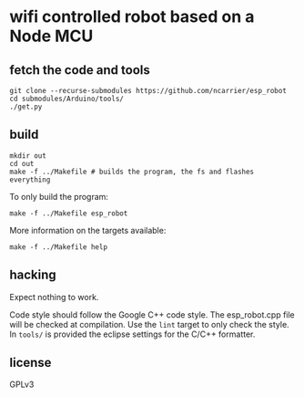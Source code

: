 # wifi controlled robot based on a Node MCU

## fetch the code and tools

    git clone --recurse-submodules https://github.com/ncarrier/esp_robot
    cd submodules/Arduino/tools/
    ./get.py

## build

    mkdir out
    cd out
    make -f ../Makefile # builds the program, the fs and flashes everything

To only build the program:

    make -f ../Makefile esp_robot

More information on the targets available:

    make -f ../Makefile help

## hacking

Expect nothing to work.

Code style should follow the Google C++ code style. The esp_robot.cpp file will
be checked at compilation. Use the `lint` target to only check the style.
In `tools/` is provided the eclipse settings for the C/C++ formatter.

## license

GPLv3
